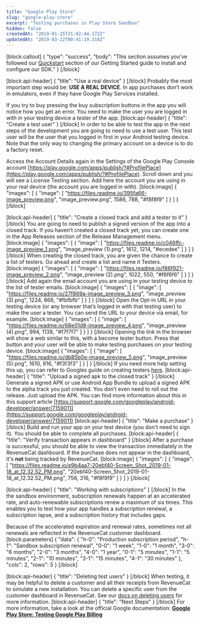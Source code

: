 ```yaml
---
title: "Google Play Store"
slug: "google-play-store"
excerpt: "Testing purchases in Play Store Sandbox"
hidden: false
createdAt: "2019-01-25T21:02:44.172Z"
updatedAt: "2019-03-22T00:41:19.316Z"
---
```

[block:callout]
{
  "type": "success",
  "body": "This section assumes you've followed our [Quickstart](doc:getting-started-1) section of our Getting Started guide to install and configure our SDK."
}
[/block]

[block:api-header]
{
  "title": "Use a real device"
}
[/block]
Probably the most important step would be: **USE A REAL DEVICE**. In app purchases don’t work in emulators, even if they have Google Play Services installed.

If you try to buy pressing the buy subscription buttons in the app you will notice how you get an error. You need to make the user you are logged in with in your testing device a tester of the app.
[block:api-header]
{
  "title": "Create a test user"
}
[/block]
In order to be able to test the app in the next steps of the development you are going to need to use a test user. This test user will be the user that you logged in first in your Android testing device. Note that the only way to changing the primary account on a device is to do a factory reset. 

Access the Account Details again in the Settings of the Google Play Console account  [https://play.google.com/apps/publish/?#ProfilePlace](https://play.google.com/apps/publish/?#ProfilePlace). Scroll down and you will see a License Testing section. Add here the account you are using in your real device (the account you are logged in with).
[block:image]
{
  "images": [
    {
      "image": [
        "https://files.readme.io/395fa66-image_preview.png",
        "image_preview.png",
        1586,
        788,
        "#f8f8f9"
      ]
    }
  ]
}
[/block]

[block:api-header]
{
  "title": "Create a closed track and add a tester to it"
}
[/block]
You are going to need to publish a signed version of the app into a closed track. If you haven’t created a closed track yet, you can create one in the App Releases section of the Release Management menu. 
[block:image]
{
  "images": [
    {
      "image": [
        "https://files.readme.io/c046ffc-image_preview_1.png",
        "image_preview (1).png",
        1612,
        1214,
        "#ecedee"
      ]
    }
  ]
}
[/block]
When creating the closed track, you are given the chance to create a list of testers. Go ahead and create a list and name it Testers.
[block:image]
{
  "images": [
    {
      "image": [
        "https://files.readme.io/f86f921-image_preview_2.png",
        "image_preview (2).png",
        1022,
        550,
        "#f6f6f6"
      ]
    }
  ]
}
[/block]
Add again the email account you are using in your testing device to the list of tester emails.
[block:image]
{
  "images": [
    {
      "image": [
        "https://files.readme.io/27f869a-image_preview_3.png",
        "image_preview (3).png",
        1224,
        868,
        "#fbfbfb"
      ]
    }
  ]
}
[/block]
Open the Opt-in URL in your testing device (or any browser that’s logged in with that testing user) to make the user a tester. You can send the URL to your device via email, for example. 
[block:image]
{
  "images": [
    {
      "image": [
        "https://files.readme.io/68e01d8-image_preview_4.png",
        "image_preview (4).png",
        994,
        1138,
        "#f7f7f7"
      ]
    }
  ]
}
[/block]
Opening the link in the browser will show a web similar to this, with a become tester button. Press that button and your user will be able to make testing purchases on your testing device.
[block:image]
{
  "images": [
    {
      "image": [
        "https://files.readme.io/db85b0e-image_preview_5.png",
        "image_preview (5).png",
        1610,
        916,
        "#f3f3f3"
      ]
    }
  ]
}
[/block]
If you need more help setting this up, you can refer to Googles guide on creating testers [here](https://developer.android.com/google/play/billing/billing_testing#testing-purchases).
[block:api-header]
{
  "title": "Upload a signed apk to the closed track"
}
[/block]
Generate a signed APK or use Android App Bundle to upload a signed APK to the alpha track you just created. You don’t even need to roll out the release. Just upload the APK. You can find more information about this in this support article [https://support.google.com/googleplay/android-developer/answer/7159011](https://support.google.com/googleplay/android-developer/answer/7159011) 
[block:api-header]
{
  "title": "Make a purchase"
}
[/block]
Build and run your app on your test device (you don't need to sign it). You should be able to complete all purchases.
[block:api-header]
{
  "title": "Verify transaction appears in dashboard"
}
[/block]
After a purchase is successful, you should be able to view the transaction immediately in the RevenueCat dashboard. If the purchase does not appear in the dashboard, it's **not** being tracked by RevenueCat.
[block:image]
{
  "images": [
    {
      "image": [
        "https://files.readme.io/e9b4aa7-20ebf40-Screen_Shot_2019-01-18_at_12.32.52_PM.png",
        "20ebf40-Screen_Shot_2019-01-18_at_12.32.52_PM.png",
        756,
        316,
        "#f8f9f9"
      ]
    }
  ]
}
[/block]

[block:api-header]
{
  "title": "Working with subscriptions"
}
[/block]
In the the sandbox environment, subscription renewals happen at an accelerated rate, and auto-renewable subscriptions renew a maximum of six times. This enables you to test how your app handles a subscription renewal, a subscription lapse, and a subscription history that includes gaps.

Because of the accelerated expiration and renewal rates, sometimes not all renewals are reflected in the RevenueCat customer dashboard.
[block:parameters]
{
  "data": {
    "h-0": "Production subscription period",
    "h-1": "Sandbox subscription renewal",
    "0-0": "1 week",
    "1-0": "1 month",
    "3-0": "6 months",
    "2-0": "3 months",
    "4-0": "1 year",
    "0-1": "5 minutes",
    "1-1": "5 minutes",
    "2-1": "10 minutes",
    "3-1": "15 minutes",
    "4-1": "30 minutes"
  },
  "cols": 2,
  "rows": 5
}
[/block]

[block:api-header]
{
  "title": "Deleting test users"
}
[/block]
When testing, it may be helpful to delete a customer and all their receipts from RevenueCat to simulate a new installation. You can delete a specific user from the customer dashboard in RevenueCat. See our [docs on deleting users](doc:customers#section-delete-users) for more information.
[block:api-header]
{
  "title": "Next Steps"
}
[/block]
For more information, take a look at the official Google documentation:
**[Google Play Store: Testing Google Play Billing](https://developer.android.com/google/play/billing/billing_testing)**